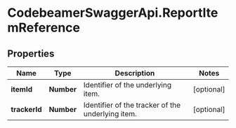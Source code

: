 # CodebeamerSwaggerApi.ReportItemReference

## Properties
Name | Type | Description | Notes
------------ | ------------- | ------------- | -------------
**itemId** | **Number** | Identifier of the underlying item. | [optional] 
**trackerId** | **Number** | Identifier of the tracker of the underlying item. | [optional] 
